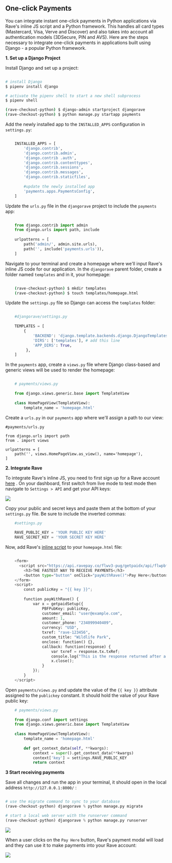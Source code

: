 ## One-click Payments

You can integrate instant one-click payments in Python applications via Rave's inline JS script and a Python framework. This handles all card types (Mastercard, Visa, Verve and Discover) and also takes into account all authentication models (3DSecure, PIN and AVS). Here are the steps necessary to integrate one-click payments in applications built using Django - a popular Python framework.


**1.  Set up a Django Project**


Install Django and set up a project:

```bash

# install Django
$ pipenv install django

# activate the pipenv shell to start a new shell subprocess
$ pipenv shell

(rave-checkout-python) $ django-admin startproject djangorave
(rave-checkout-python) $ python manage.py startapp payments
```

 Add the newly installed app to the  `INSTALLED_APPS`  configuration in  `settings.py`:

```python

    INSTALLED_APPS = [
        'django.contrib',
        'django.contrib.admin',
        'django.contrib .auth',
        'django.contrib.contenttypes',
        'django.contrib.sessions',
        'django.contrib.messages',
        'django.contrib.staticfiles',
    
        #update the newly installed app
        'payments.apps.PaymentsConfig',
    ]

```

Update the  `urls.py`  file in the `djangorave`  project to include the  `payments`  app:

```python

    from django.contrib import admin
    from django.urls import path, include
    
    urlpatterns = [
        path('admin/', admin.site.urls),
        path('', include('payments.urls')), 
    ]

```

Navigate to your terminal and create a homepage where we'll input Rave's inline JS code for our application. In the  `djangorave`  parent folder, create a folder named  `templates`  and in it, your homepage:

```bash

    (rave-checkout-python) $ mkdir templates
    (rave-checkout-python) $ touch templates/homepage.html

```

Update the  `settings.py`  file so Django can access the  `templates`  folder:

```python

    #djangorave/settings.py
    
    TEMPLATES = [
        {
            'BACKEND': 'django.template.backends.django.DjangoTemplates',
            'DIRS': ['templates'], # add this line
            'APP_DIRS': True,
         },
    ]

```

In the  `payments`  app, create a  `views.py`  file where Django class-based and generic views will be used to render the homepage:

```python

    # payments/views.py
    
    from django.views.generic.base import TemplateView
    
    class HomePageView(TemplateView):
        template_name = 'homepage.html'

```

Create a  `urls.py`  in our `payments`  app where we'll assign a path to our view:


    #payments/urls.py
    
    from django.urls import path
    from . import views
    
    urlpatterns = [
        path('', views.HomePageView.as_view(), name='homepage'),
    ]


**2.   Integrate Rave**

To integrate Rave's inline JS, you need to first sign up for a Rave account [here](https://rave.flutterwave.com/signup) . On your dashboard, first switch from live mode to test mode then navigate to  `Settings > API`  and get your API keys:

<img src="https://res.cloudinary.com/fullstackmafia/image/upload/v1576432683/image_preview_kw82bn.png" />

Copy your public and secret keys and paste them at the bottom of your  `settings.py`  file. Be sure to include the inverted commas:

```python
    #settings.py
    
    RAVE_PUBLIC_KEY = 'YOUR PUBLIC KEY HERE'
    RAVE_SECRET_KEY = 'YOUR SECRET KEY HERE'
```

Now, add Rave's [inline script](https://developer.flutterwave.com/docs/rave-inline) to your  `homepage.html` file:

```python

    <form>
      <script src="https://api.ravepay.co/flwv3-pug/getpaidx/api/flwpbf-inline.js"></script>
        <h3>THE FASTEST WAY TO RECEIVE PAYMENTS</h3>
        <button type="button" onClick="payWithRave()">Pay Here</button>
    </form>
    <script>
        const publicKey = "{{ key }}";
    
        function payWithRave() {
            var x = getpaidSetup({
                PBFPubKey: publicKey,
                customer_email: "user@example.com",
                amount: 1,
                customer_phone: "234099940409",
                currency: "USD",
                txref: "rave-123456",
                custom_title: "Wildlife Park",
                onclose: function() {},
                callback: function(response) {
                    var txref = response.tx.txRef;
                    console.log("This is the response returned after a charge", response);
                    x.close();
                }
            });
        }
    </script>
```

Open  `payments/views.py`  and update the value of the  `{{ key }}`  attribute assigned to the  `publickey` constant.  It should hold the value of your Rave public key:

```python
    # payments/views.py
    
    from django.conf import settings
    from django.views.generic.base import TemplateView
    
    class HomePageView(TemplateView):
        template_name = 'homepage.html'
    
        def get_context_data(self, **kwargs):
            context = super().get_context_data(**kwargs)
            context['key'] = settings.RAVE_PUBLIC_KEY
            return context
```


**3   Start receiving payments**

Save all changes and run the app in your terminal, it should open in the local address   `http://127.0.0.1:8000/` :

```python

# use the migrate command to sync to your database
(rave-checkout-python) djangorave % python manage.py migrate

# start a local web server with the runserver command
(rave-checkout-python) djangorave % python manage.py runserver
```

<img src="https://res.cloudinary.com/fullstackmafia/image/upload/v1576433112/image_preview_1_jsxysl.png" />

When a user clicks on the  `Pay Here`  button, Rave's payment modal will load and they can use it to make payments into your Rave account:

<img src="https://res.cloudinary.com/fullstackmafia/image/upload/v1576433188/image_preview_2_gfyvqk.png" />
